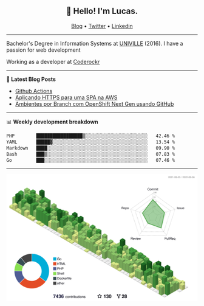 <h2 align="center">👋 Hello! I'm Lucas.</h2>
<p align="center">
  <a href="https://www.lucassabreu.net.br/">Blog</a> •
  <a href="https://twitter.com/lucassabreu">Twitter</a> •
  <a href="https://www.linkedin.com/in/lucassantosabreu/">Linkedin</a>
</p>

---

Bachelor's Degree in Information Systems at [UNIVILLE](https://www.univille.edu.br//en/index/593619) (2016).
I have a passion for web development

Working as a developer at [Coderockr](https://github.com/Coderockr)

---

**📝 Latest Blog Posts**

<!-- BLOG-POST-LIST:START -->
- [Github Actions](https://www.lucassabreu.net.br/post/github-actions/)
- [Aplicando HTTPS para uma SPA na AWS](https://www.lucassabreu.net.br/post/aplicando-https-para-uma-spa-na-aws/)
- [Ambientes por Branch com OpenShift Next Gen usando GitHub](https://www.lucassabreu.net.br/post/ambientes-por-branch-com-openshift-next-gen-usando-github/)
<!-- BLOG-POST-LIST:END -->

---

📊 **Weekly development breakdown**
<!--START_SECTION:waka-->
```text
PHP        █████████████████▒░░░░░░░░░░░░░░░░░░░░░░░   42.46 % 
YAML       █████▓░░░░░░░░░░░░░░░░░░░░░░░░░░░░░░░░░░░   13.54 % 
Markdown   ████░░░░░░░░░░░░░░░░░░░░░░░░░░░░░░░░░░░░░   09.90 % 
Bash       ███▒░░░░░░░░░░░░░░░░░░░░░░░░░░░░░░░░░░░░░   07.83 % 
Go         ███░░░░░░░░░░░░░░░░░░░░░░░░░░░░░░░░░░░░░░   07.46 % 
```
<!--END_SECTION:waka-->

---

![](./profile-3d-contrib/profile-green-animate.svg)

<!-- vim: spelllang=en
